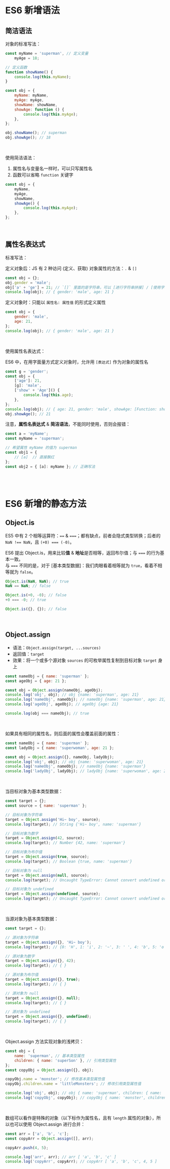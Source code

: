 # ES6 新增语法

## 简洁语法

对象的标准写法：

```js
const myName = 'superman', // 定义变量
    myAge = 18;

// 定义函数
function showName() {
    console.log(this.myName);
}

const obj = {
    myName: myName,
    myAge: myAge,
    showName: showName,
    showAge: function () {
        console.log(this.myAge);
    },
};

obj.showName(); // superman
obj.showAge(); // 18
```

<br>

使用简洁语法：

1. 属性名与变量名一样时，可以只写属性名
2. 函数可以省略 `function` 关键字

```js
const obj = {
    myName,
    myAge,
    showName,
    showAge() {
        console.log(this.myAge);
    },
};
```

<br>

## 属性名表达式

标准写法：

定义对象后：JS 有 2 种访问 (定义、获取) 对象属性的方法：`.` & `[]`

```js
const obj = {};
obj.gender = 'male';
obj['a' + 'ge'] = 21; // `[]` 里面的是字符串，可以 [进行字符串拼接] / [使用字符串变量]
console.log(obj); // { gender: 'male', age: 21 }
```

定义对象时：只能以 `属性名: 属性值` 的形式定义属性

```js
const obj = {
    gender: 'male',
    age: 21,
};
console.log(obj); // { gender: 'male', age: 21 }
```

<br>

使用属性名表达式：

ES6 中，在用字面量方式定义对象时，允许用 `[表达式]` 作为对象的属性名

```js
const g = 'gender';
const obj = {
    ['age']: 21,
    [g]: 'male',
    ['show' + 'Age']() {
        console.log(this.age);
    },
};
console.log(obj); // { age: 21, gender: 'male', showAge: [Function: showAge] }
obj.showAge(); // 21
```

注意，**属性名表达式** & **简洁语法**，不能同时使用，否则会报错：

```js
const a = 'myName';
const myName = 'superman';

// 希望属性 myName 的值为 superman
const obj1 = {
    // [a]  // 直接飘红
};
const obj2 = { [a]: myName }; // 正确写法
```

<br><br>

# ES6 新增的静态方法

## Object.is

ES5 中有 2 个相等运算符：`==` & `===`；都有缺点，前者会隐式类型转换；后者的 `NaN !== NaN`，且 `(+0) === (-0)`。

ES6 提出 Object.is，用来比较**值** & **地址**是否相等，返回布尔值；与 `===` 的行为基本一致。<br>
与 `===` 不同的是，对于 [基本类型数据]：我们肉眼看着相等就为 `true`，看着不相等就为 `false`。

```js
Object.is(NaN, NaN); // true
NaN == NaN; // false

Object.is(+0, -0); // false
+0 === -0; // true

Object.is({}, {}); // false
```

<br>

## Object.assign

-   语法：`Object.assign(target, ...sources)`
-   返回值：`target`
-   效果：将一个或多个源对象 `sources` 的可枚举属性复制到目标对象 `target` 身上

```js
const nameObj = { name: 'superman' };
const ageObj = { age: 21 };

const obj = Object.assign(nameObj, ageObj);
console.log('obj', obj); // obj {name: 'superman', age: 21}
console.log('nameObj', nameObj); // nameObj {name: 'superman', age: 21}
console.log('ageObj', ageObj); // ageObj {age: 21}

console.log(obj === nameObj); // true
```

<br>

如果具有相同的属性名，则后面的属性会覆盖前面的属性：

```js
const nameObj = { name: 'superman' };
const ladyObj = { name: 'superwoman', age: 21 };

const obj = Object.assign({}, nameObj, ladyObj);
console.log('obj', obj); // obj {name: 'superwoman', age: 21}
console.log('nameObj', nameObj); // nameObj {name: 'superman'}
console.log('ladyObj', ladyObj); // ladyObj {name: 'superwoman', age: 21}
```

<br>

当目标对象为基本类型数据：

```js
const target = {};
const source = { name: 'superman' };

// 目标对象为字符串
target = Object.assign('Hi~ boy', source);
console.log(target); // String {'Hi~ boy', name: 'superman'}

// 目标对象为数字
target = Object.assign(42, source);
console.log(target); // Number {42, name: 'superman'}

// 目标对象为布尔值
target = Object.assign(true, source);
console.log(target); // Boolean {true, name: 'superman'}

// 目标对象为 null
target = Object.assign(null, source);
console.log(target); // Uncaught TypeError: Cannot convert undefined or null to object

// 目标对象为 undefined
target = Object.assign(undefined, source);
console.log(target); // Uncaught TypeError: Cannot convert undefined or null to object
```

<br>

当源对象为基本类型数据：

```js
const target = {};

// 源对象为字符串
target = Object.assign({}, 'Hi~ boy');
console.log(target); // {0: 'H', 1: 'i', 2: '~', 3: ' ', 4: 'b', 5: 'o', 6: 'y'}

// 源对象为数字
target = Object.assign({}, 42);
console.log(target); // { }

// 源对象为布尔值
target = Object.assign({}, true);
console.log(target); // { }

// 源对象为 null
target = Object.assign({}, null);
console.log(target); // { }

// 源对象为 undefined
target = Object.assign({}, undefined);
console.log(target); // { }
```

<br>

Object.assign 方法实现对象的浅拷贝：

```js
const obj = {
    name: 'superman', // 基本类型属性
    children: { name: 'superSon' }, // 引用类型属性
};
const copyObj = Object.assign({}, obj);

copyObj.name = 'monster'; // 修改基本类型属性值
copyObj.children.name = 'littleMonsters'; // 修改引用类型属性值

console.log('obj', obj); // obj { name: 'superman', children: { name: 'littleMonsters' } }
console.log('copyObj', copyObj); // copyObj { name: 'monster', children: { name: 'littleMonsters' } }
```

<br>

数组可以看作是特殊的对象（以下标作为属性名，且有 `length` 属性的对象），所以也可以使用 Object.assign 进行合并：

```js
const arr = ['a', 'b', 'c'];
const copyArr = Object.assign([], arr);

copyArr.push(4, 5);

console.log('arr', arr); // arr [ 'a', 'b', 'c' ]
console.log('copyArr', copyArr); // copyArr [ 'a', 'b', 'c', 4, 5 ]
```

<br>
